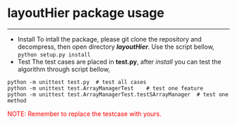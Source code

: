 ﻿# layoutHier package usage

---
- Install
To intall the package, please git clone the repository and decompress, then open directory ***layoutHier***. Use the script bellow,
`python setup.py install`
- Test
The test cases are placed in **test.py**, after *install* you can test the algorithm through script bellow,

```
python -m unittest test.py  # test all cases
python -m unittest test.ArrayManagerTest    # test one feature
python -m unittest test.ArrayManagerTest.testSArrayManager  # test one method 
```

<font color=red>NOTE: Remember to replace the testcase with yours.</font>




